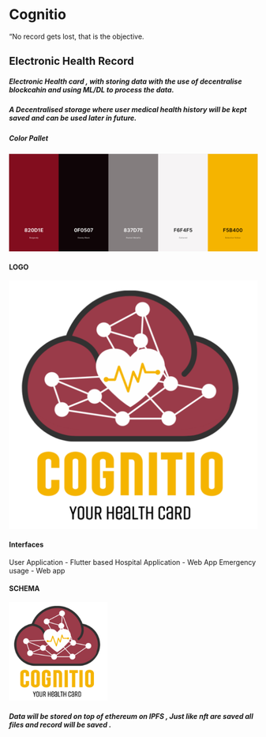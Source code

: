 # Cognitio
“No record gets lost, that is the objective.

## Electronic Health Record


##### Electronic Health card , with storing data with the use of decentralise blockcahin and using ML/DL to process the data.
##### A Decentralised storage where user medical health history will be kept saved and can be used later in future.


##### Color Pallet

![Getting Started](./COLOR.png)

#### LOGO
![Getting Started](./logo22.png)

#### Interfaces 

User Application - Flutter based
Hospital Application - Web App
Emergency usage  - Web app

#### SCHEMA
<img src="./logo22.png" alt="drawing" width="200"/>






##### Data will be stored on top of ethereum on IPFS , Just like nft are saved all files and record will be saved .

